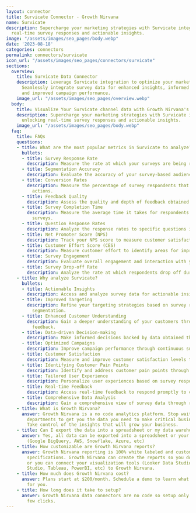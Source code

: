```yaml
---
layout: connector
title: Survicate Connector - Growth Nirvana
name: Survicate
description: Supercharge your marketing strategies with Survicate integration, unlocking
  real-time survey responses and actionable insights.
image: "/assets/images/seo_pages/body.webp"
date: '2023-08-18'
categories: connectors
permalink: connectors/survicate
icon_url: "/assets/images/seo_pages/connectors/survicate"
sections:
  overview:
    title: Survicate Data Connector
    description: Leverage Survicate integration to optimize your marketing campaigns.
      Seamlessly integrate survey data for enhanced insights, informed decisions,
      and improved campaign performance.
    image_url: "/assets/images/seo_pages/overview.webp"
  body:
    title: Visualize Your Survicate channel data with Growth Nirvana's Survicate Connector
    description: Supercharge your marketing strategies with Survicate integration,
      unlocking real-time survey responses and actionable insights.
    image_url: "/assets/images/seo_pages/body.webp"
  faq:
    title: FAQs
    questions:
    - title: What are the most popular metrics in Survicate to analyze?
      bullets:
      - title: Survey Response Rate
        description: Measure the rate at which your surveys are being responded to.
      - title: Segmentation Accuracy
        description: Evaluate the accuracy of your survey-based audience segmentation.
      - title: Conversion Rates
        description: Measure the percentage of survey respondents that take desired
          actions.
      - title: Feedback Quality
        description: Assess the quality and depth of feedback obtained through surveys.
      - title: Survey Completion Time
        description: Measure the average time it takes for respondents to complete
          surveys.
      - title: Question Response Rates
        description: Analyze the response rates to specific questions in your surveys.
      - title: Net Promoter Score (NPS)
        description: Track your NPS score to measure customer satisfaction and loyalty.
      - title: Customer Effort Score (CES)
        description: Measure customer effort to identify areas for improvement.
      - title: Survey Engagement
        description: Evaluate overall engagement and interaction with your surveys.
      - title: Survey Drop-off Rate
        description: Analyze the rate at which respondents drop off during surveys.
    - title: Why analyze Survicate?
      bullets:
      - title: Actionable Insights
        description: Access and analyze survey data for actionable insights and decision-making.
      - title: Improved Targeting
        description: Refine your targeting strategies based on survey responses and
          segmentation.
      - title: Enhanced Customer Understanding
        description: Gain a deeper understanding of your customers through survey
          feedback.
      - title: Data-driven Decision-making
        description: Make informed decisions backed by data obtained through surveys.
      - title: Optimized Campaigns
        description: Improve campaign performance through continuous survey data updates.
      - title: Customer Satisfaction
        description: Measure and improve customer satisfaction levels through surveys.
      - title: Identifying Customer Pain Points
        description: Identify and address customer pain points through survey feedback.
      - title: Tailored User Experience
        description: Personalize user experiences based on survey responses and preferences.
      - title: Real-time Feedback
        description: Access real-time feedback to respond promptly to customer needs.
      - title: Comprehensive Data Analysis
        description: Gain a comprehensive view of survey data through real-time integration.
    - title: What is Growth Nirvana?
      answer: Growth Nirvana is a no code analytics platform. Stop waiting for other
        departments to get you the data you need to make critical business decisions.
        Take control of the insights that will grow your business.
    - title: Can I export the data into a spreadsheet or my data warehouse?
      answer: Yes, all data can be exported into a spreadsheet or your data warehouse
        (Google BigQuery, AWS, Snowflake, Azure, etc)
    - title: How customizable are Growth Nirvana reports?
      answer: Growth Nirvana reporting is 100% white labeled and customized to your
        specifications. Growth Nirvana can create the reports so you don’t have to
        or you can connect your visualization tools (Looker Data Studio/Google Data
        Studio, Tableau, PowerBI, etc) to Growth Nirvana.
    - title: How much does Growth Nirvana cost?
      answer: Plans start at $200/month. Schedule a demo to learn what plan is best
        for you.
    - title: How long does it take to setup?
      answer: Growth Nirvana data connectors are no code so setup only requires a
        few clicks.
---
```

